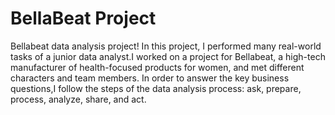 # BellaBeat Project
Bellabeat data analysis project! In this project, I performed many real-world tasks of a junior data
analyst.I worked on a project for Bellabeat, a high-tech manufacturer of health-focused products for women, and
met different characters and team members. In order to answer the key business questions,I follow the steps of the
data analysis process: ask, prepare, process, analyze, share, and act. 
